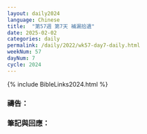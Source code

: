 ```yaml
---
layout: daily2024
language: Chinese
title:  "第57週 第7天 補漏拾遺"
date: 2025-02-02
categories: daily
permalink: /daily/2022/wk57-day7-daily.html
weekNum: 57
dayNum: 7
cycle: 2024
---
```


{% include BibleLinks2024.html %}

### 禱告：

### 筆記與回應：
